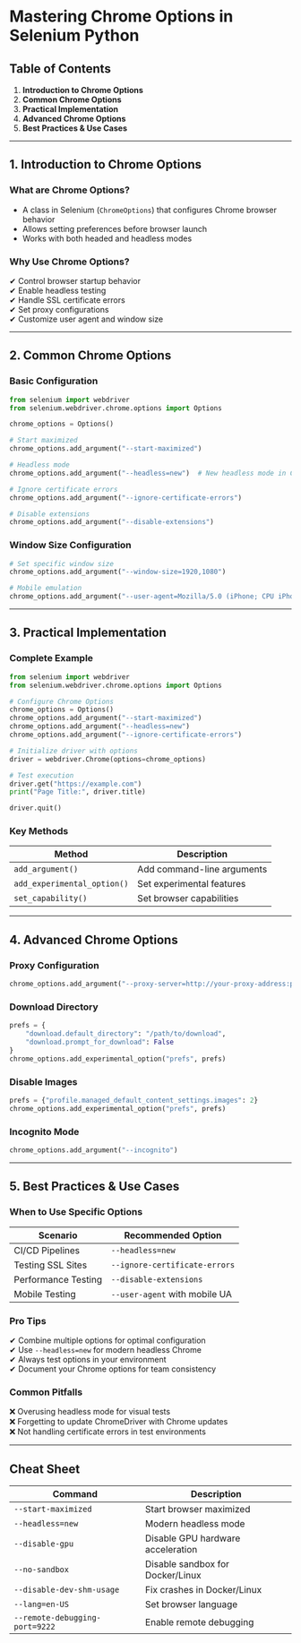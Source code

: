 # **Mastering Chrome Options in Selenium Python**

## **Table of Contents**
1. **Introduction to Chrome Options**
2. **Common Chrome Options**
3. **Practical Implementation**
4. **Advanced Chrome Options**
5. **Best Practices & Use Cases**

---

## **1. Introduction to Chrome Options**
### **What are Chrome Options?**
- A class in Selenium (`ChromeOptions`) that configures Chrome browser behavior
- Allows setting preferences before browser launch
- Works with both headed and headless modes

### **Why Use Chrome Options?**
✔ Control browser startup behavior  
✔ Enable headless testing  
✔ Handle SSL certificate errors  
✔ Set proxy configurations  
✔ Customize user agent and window size  

---

## **2. Common Chrome Options**
### **Basic Configuration**
```python
from selenium import webdriver
from selenium.webdriver.chrome.options import Options

chrome_options = Options()

# Start maximized
chrome_options.add_argument("--start-maximized")

# Headless mode
chrome_options.add_argument("--headless=new")  # New headless mode in Chrome 109+

# Ignore certificate errors
chrome_options.add_argument("--ignore-certificate-errors")

# Disable extensions
chrome_options.add_argument("--disable-extensions")
```

### **Window Size Configuration**
```python
# Set specific window size
chrome_options.add_argument("--window-size=1920,1080")

# Mobile emulation
chrome_options.add_argument("--user-agent=Mozilla/5.0 (iPhone; CPU iPhone OS 13_2 like Mac OS X)")
```

---

## **3. Practical Implementation**
### **Complete Example**
```python
from selenium import webdriver
from selenium.webdriver.chrome.options import Options

# Configure Chrome Options
chrome_options = Options()
chrome_options.add_argument("--start-maximized")
chrome_options.add_argument("--headless=new")
chrome_options.add_argument("--ignore-certificate-errors")

# Initialize driver with options
driver = webdriver.Chrome(options=chrome_options)

# Test execution
driver.get("https://example.com")
print("Page Title:", driver.title)

driver.quit()
```

### **Key Methods**
| Method | Description |
|--------|-------------|
| `add_argument()` | Add command-line arguments |
| `add_experimental_option()` | Set experimental features |
| `set_capability()` | Set browser capabilities |

---

## **4. Advanced Chrome Options**
### **Proxy Configuration**
```python
chrome_options.add_argument("--proxy-server=http://your-proxy-address:port")
```

### **Download Directory**
```python
prefs = {
    "download.default_directory": "/path/to/download",
    "download.prompt_for_download": False
}
chrome_options.add_experimental_option("prefs", prefs)
```

### **Disable Images**
```python
prefs = {"profile.managed_default_content_settings.images": 2}
chrome_options.add_experimental_option("prefs", prefs)
```

### **Incognito Mode**
```python
chrome_options.add_argument("--incognito")
```

---

## **5. Best Practices & Use Cases**
### **When to Use Specific Options**
| Scenario | Recommended Option |
|----------|--------------------|
| CI/CD Pipelines | `--headless=new` |
| Testing SSL Sites | `--ignore-certificate-errors` |
| Performance Testing | `--disable-extensions` |
| Mobile Testing | `--user-agent` with mobile UA |

### **Pro Tips**
✔ Combine multiple options for optimal configuration  
✔ Use `--headless=new` for modern headless Chrome  
✔ Always test options in your environment  
✔ Document your Chrome options for team consistency  

### **Common Pitfalls**
❌ Overusing headless mode for visual tests  
❌ Forgetting to update ChromeDriver with Chrome updates  
❌ Not handling certificate errors in test environments  

---

## **Cheat Sheet**
| **Command** | **Description** |
|------------|----------------|
| `--start-maximized` | Start browser maximized |
| `--headless=new` | Modern headless mode |
| `--disable-gpu` | Disable GPU hardware acceleration |
| `--no-sandbox` | Disable sandbox for Docker/Linux |
| `--disable-dev-shm-usage` | Fix crashes in Docker/Linux |
| `--lang=en-US` | Set browser language |
| `--remote-debugging-port=9222` | Enable remote debugging |
